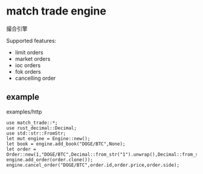 # match trade engine
撮合引擎

Supported features:

* limit orders
* market orders
* ioc orders
* fok orders
* cancelling order

## example
examples/http
```
use match_trade::*;
use rust_decimal::Decimal;
use std::str::FromStr;
let mut engine = Engine::new();
let book = engine.add_book("DOGE/BTC",None);
let order = Order::new(1,"DOGE/BTC",Decimal::from_str("1").unwrap(),Decimal::from_str("1").unwrap(),OrderKind::Limit,OrderSide::Buy,1000000000);
engine.add_order(order.clone());
engine.cancel_order("DOGE/BTC",order.id,order.price,order.side);
```